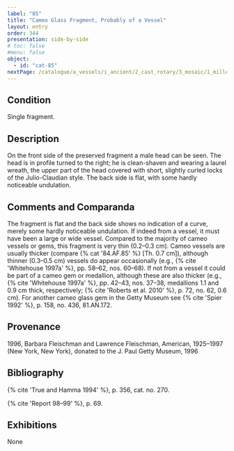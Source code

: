 ```yaml
---
label: "85"
title: "Cameo Glass Fragment, Probably of a Vessel"
layout: entry
order: 344
presentation: side-by-side
# toc: false
#menu: false 
object:
  - id: "cat-85"
nextPage: /catalogue/a_vessels/i_ancient/2_cast_rotary/3_mosaic/1_millefiori/
---
```


## Condition

Single fragment.

## Description

On the front side of the preserved fragment a male head can be seen. The head is in profile turned to the right; he is clean-shaven and wearing a laurel wreath, the upper part of the head covered with short, slightly curled locks of the Julio-Claudian style. The back side is flat, with some hardly noticeable undulation.

## Comments and Comparanda

The fragment is flat and the back side shows no indication of a curve, merely some hardly noticeable undulation. If indeed from a vessel, it must have been a large or wide vessel. Compared to the majority of cameo vessels or gems, this fragment is very thin (0.2–0.3 cm). Cameo vessels are usually thicker (compare {% cat '84.AF.85' %} [Th. 0.7 cm]), although thinner (0.3–0.5 cm) vessels do appear occasionally (e.g., {% cite 'Whitehouse 1997a' %}, pp. 58–62, nos. 60–68). If not from a vessel it could be part of a cameo gem or medallion, although these are also thicker (e.g., {% cite 'Whitehouse 1997a' %}, pp. 42–43, nos. 37–38, medallions 1.1 and 0.9 cm thick, respectively; {% cite 'Roberts et al. 2010' %}, p. 72, no. 62, 0.6 cm). For another cameo glass gem in the Getty Museum see {% cite 'Spier 1992' %}, p. 158, no. 436, 81.AN.172.

## Provenance

1996, Barbara Fleischman and Lawrence Fleischman, American, 1925–1997 (New York, New York), donated to the J. Paul Getty Museum, 1996

## Bibliography

{% cite 'True and Hamma 1994' %}, p. 356, cat. no. 270.

{% cite 'Report 98–99' %}, p. 69.

## Exhibitions

None
